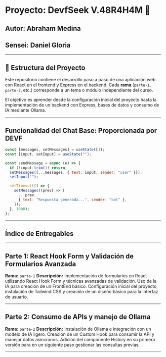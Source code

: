# Proyecto: DevfSeek V.48R4H4M 🐋
## Autor: Abraham Medina
## Sensei: Daniel Gloria 

---

##  🤖 Estructura del Proyecto

Este repositorio contiene el desarrollo paso a paso de una aplicación web con React en el frontend y Express en el backend. Cada **rama** (`parte-1`, `parte-2`, etc.) corresponde a un tema o módulo independiente del curso. 

El objetivo es aprender desde la configuración inicial del proyecto hasta la implementación de un backend con Express, bases de datos y consumo de IA mediante Ollama.

---

## Funcionalidad del Chat Base: Proporcionada por DEVF

```javascript
const [messages, setMessages] = useState([]);
const [input, setInput] = useState("");

const sendMessage = async (e) => {
  if (!input.trim()) return;
  setMessages([...messages, { text: input, sender: "user" }]);
  setInput("");

  setTimeout(() => {
    setMessages((prev) => [
      ...prev,
      { text: "Respuesta generada...", sender: "bot" },
    ]);
  }, 1000);
};
```

---

## Índice de Entregables

---

## Parte 1: React Hook Form y Validación de Formularios Avanzada

**Rama:** `parte-1`
**Descripción:** Implementación de formularios en React utilizando React Hook Form y técnicas avanzadas de validación. Uso de la IA para creación de un FrontEnd básico. Configuración inicial del proyecto, instalación de Tailwind CSS y creación de un diseño básico para la interfaz de usuario.

---

## Parte 2: Consumo de APIs y manejo de Ollama

**Rama:** `parte-2`
**Descripción:** Instalación de Ollama e integración con un modelo de IA ligero. Creación de un Custom Hook para consumir la API y manejar datos asíncronos. Adición del componente History en su primera versión para en un siguiente paso gestionar las consultas previas.

---